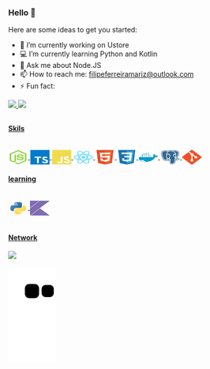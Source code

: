### Hello 👋

Here are some ideas to get you started:

- 🏦 I’m currently working on Ustore
- 💻 I’m currently learning Python and Kotlin 
- 💬 Ask me about Node.JS 
- 📫 How to reach me: filipeferreiramariz@outlook.com
- ⚡ Fun fact: 

<div>
  <a href="https://github.com/filipe-mariz">
  <img height="180em" src="https://github-readme-stats.vercel.app/api?username=filipe-mariz&show_icons=true&theme=dracula&include_all_commits=true&count_private=true"/>
  <img height="180em" src="https://github-readme-stats.vercel.app/api/top-langs/?username=filipe-mariz&layout=compact&langs_count=7&theme=dracula"/>  
</div>

##
#### Skils
<div style="display: inline_block"><br>
  <img align="center" alt="Node" height="30" width="40" src="https://raw.githubusercontent.com/devicons/devicon/master/icons/nodejs/nodejs-plain.svg">
  <img align="center" alt="Ts" height="30" width="40" src="https://raw.githubusercontent.com/devicons/devicon/master/icons/typescript/typescript-plain.svg">
  <img align="center" alt="Js" height="30" width="40" src="https://raw.githubusercontent.com/devicons/devicon/master/icons/javascript/javascript-plain.svg">
  <img align="center" alt="React" height="30" width="40" src="https://raw.githubusercontent.com/devicons/devicon/master/icons/react/react-original.svg">
  <img align="center" alt="HTML" height="30" width="40" src="https://raw.githubusercontent.com/devicons/devicon/master/icons/html5/html5-original.svg">
  <img align="center" alt="CSS" height="30" width="40" src="https://raw.githubusercontent.com/devicons/devicon/master/icons/css3/css3-original.svg">
  <img align="center" alt="Csharp" height="30" width="40" src="https://raw.githubusercontent.com/devicons/devicon/master/icons/docker/docker-plain.svg">
  <img align="center" alt="Csharp" height="30" width="40" src="https://raw.githubusercontent.com/devicons/devicon/master/icons/postgresql/postgresql-plain.svg">
  <img align="center" alt="Csharp" height="30" width="40" src="https://raw.githubusercontent.com/devicons/devicon/master/icons/git/git-plain.svg">
</div>

#### learning
<div style="display: inline_block"><br>
  <img align="center" alt="Python" height="30" width="40" src="https://raw.githubusercontent.com/devicons/devicon/master/icons/python/python-original.svg">
  <img align="center" alt="Python" height="30" width="40" src="https://raw.githubusercontent.com/devicons/devicon/master/icons/kotlin/kotlin-plain.svg">  
</div>
<br /> 

#### Network
<div>
  <a href="https://www.linkedin.com/in/filipe-mariz-68675b196/" target="_blank"><img src="https://img.shields.io/badge/LinkedIn-0077B5?style=for-the-badge&logo=linkedin&logoColor=white"></a>
</div>
  
  ![Snake animation](https://github.com/rafaballerini/rafaballerini/blob/output/github-contribution-grid-snake.svg)
